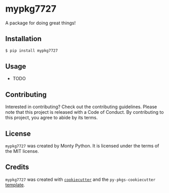 # mypkg7727

A package for doing great things!

## Installation

```bash
$ pip install mypkg7727
```

## Usage

- TODO

## Contributing

Interested in contributing? Check out the contributing guidelines. Please note that this project is released with a Code of Conduct. By contributing to this project, you agree to abide by its terms.

## License

`mypkg7727` was created by Monty Python. It is licensed under the terms of the MIT license.

## Credits

`mypkg7727` was created with [`cookiecutter`](https://cookiecutter.readthedocs.io/en/latest/) and the `py-pkgs-cookiecutter` [template](https://github.com/py-pkgs/py-pkgs-cookiecutter).
